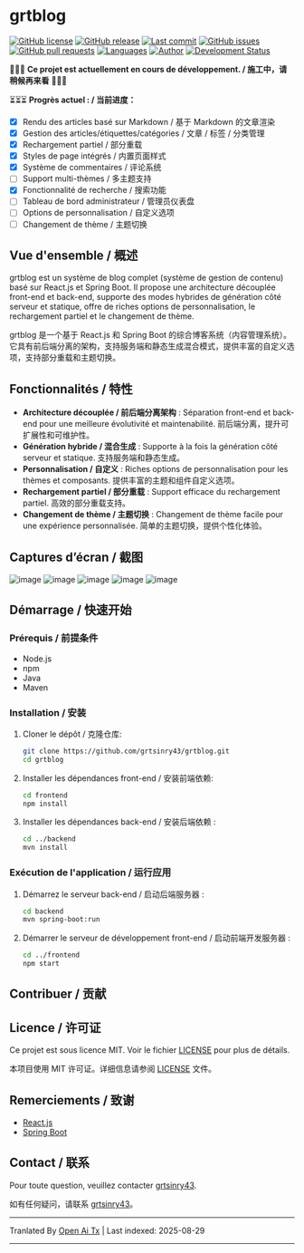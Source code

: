 # grtblog

[![GitHub license](https://img.shields.io/github/license/grtsinry43/grtblog)](http://www.apache.org/licenses/LICENSE-2.0.html)
[![GitHub release](https://img.shields.io/github/v/release/grtsinry43/grtblog)](https://github.com/grtsinry43/grtblog/releases)
[![Last commit](https://img.shields.io/github/last-commit/grtsinry43/grtblog)](https://github.com/grtsinry43/grtblog/commits/main)
[![GitHub issues](https://img.shields.io/github/issues/grtsinry43/grtblog)](https://github.com/grtsinry43/grtblog/issues)
[![GitHub pull requests](https://img.shields.io/github/issues-pr/grtsinry43/grtblog)](https://github.com/grtsinry43/grtblog/pulls)
[![Languages](https://img.shields.io/github/languages/top/grtsinry43/grtblog)](https://github.com/grtsinry43/grtblog)
[![Author](https://img.shields.io/badge/author-grtsinry43-blue)](https://github.com/grtsinry43)
[![Development Status](https://img.shields.io/badge/status-in%20development-yellow)](https://github.com/grtsinry43/grtblog)

🚧🚧🚧 **Ce projet est actuellement en cours de développement. / 施工中，请稍候再来看** 🚧🚧🚧

⏳⏳⏳ **Progrès actuel : / 当前进度：**

- [x] Rendu des articles basé sur Markdown / 基于 Markdown 的文章渲染
- [x] Gestion des articles/étiquettes/catégories / 文章 / 标签 / 分类管理
- [x] Rechargement partiel / 部分重载
- [x] Styles de page intégrés / 内置页面样式
- [x] Système de commentaires / 评论系统
- [ ] Support multi-thèmes / 多主题支持
- [x] Fonctionnalité de recherche / 搜索功能
- [ ] Tableau de bord administrateur / 管理员仪表盘
- [ ] Options de personnalisation / 自定义选项
- [ ] Changement de thème / 主题切换

## Vue d'ensemble / 概述

grtblog est un système de blog complet (système de gestion de contenu) basé sur React.js et Spring Boot. Il propose une
architecture découplée front-end et back-end, supporte des modes hybrides de génération côté serveur et statique,
offre de riches options de personnalisation, le rechargement partiel et le changement de thème.

grtblog 是一个基于 React.js 和 Spring Boot 的综合博客系统（内容管理系统）。它具有前后端分离的架构，支持服务端和静态生成混合模式，提供丰富的自定义选项，支持部分重载和主题切换。

## Fonctionnalités / 特性

- **Architecture découplée / 前后端分离架构** : Séparation front-end et back-end pour une meilleure évolutivité et
  maintenabilité. 前后端分离，提升可扩展性和可维护性。
- **Génération hybride / 混合生成** : Supporte à la fois la génération côté serveur et statique. 支持服务端和静态生成。
- **Personnalisation / 自定义** : Riches options de personnalisation pour les thèmes et composants. 提供丰富的主题和组件自定义选项。
- **Rechargement partiel / 部分重载** : Support efficace du rechargement partiel. 高效的部分重载支持。
- **Changement de thème / 主题切换** : Changement de thème facile pour une expérience personnalisée. 简单的主题切换，提供个性化体验。

## Captures d’écran / 截图

![image](https://github.com/user-attachments/assets/40cac1c2-767a-4e0e-b72c-664384e93dfd)
![image](https://github.com/user-attachments/assets/0f8819c4-5be2-47bf-b526-2db097141bd9)
![image](https://github.com/user-attachments/assets/acbb9f7b-4ffc-45ff-835e-e09ee0a16979)
![image](https://github.com/user-attachments/assets/72116ff9-eb07-4e0c-921a-c3db32cbd59c)
![image](https://github.com/user-attachments/assets/6e790aab-94f4-4ada-8fc7-fc1bef0af5c8)


## Démarrage / 快速开始

### Prérequis / 前提条件

- Node.js
- npm
- Java
- Maven

### Installation / 安装

1. Cloner le dépôt / 克隆仓库:
    ```bash
    git clone https://github.com/grtsinry43/grtblog.git
    cd grtblog
    ```
2. Installer les dépendances front-end / 安装前端依赖:

    ```bash
    cd frontend
    npm install
    ```
3. Installer les dépendances back-end / 安装后端依赖 :

    ```bash
    cd ../backend
    mvn install
    ```

### Exécution de l'application / 运行应用

1. Démarrez le serveur back-end / 启动后端服务器 :
    ```bash
    cd backend
    mvn spring-boot:run
    ```
2. Démarrer le serveur de développement front-end / 启动前端开发服务器 :

    ```bash
    cd ../frontend
    npm start
    ```

## Contribuer / 贡献

[//]: # (Les contributions sont les bienvenues ! Veuillez lire les [directives de contribution]&#40;CONTRIBUTING.md&#41; pour plus d'informations.)

[//]: # ()
[//]: # (欢迎贡献！请阅读 [贡献指南]&#40;CONTRIBUTING.md&#41; 了解更多信息。)

## Licence / 许可证

Ce projet est sous licence MIT. Voir le fichier [LICENSE](LICENSE) pour plus de détails.

本项目使用 MIT 许可证。详细信息请参阅 [LICENSE](LICENSE) 文件。

## Remerciements / 致谢

- [React.js](https://reactjs.org/)
- [Spring Boot](https://spring.io/projects/spring-boot)

## Contact / 联系

Pour toute question, veuillez contacter [grtsinry43](https://github.com/grtsinry43).

如有任何疑问，请联系 [grtsinry43](https://github.com/grtsinry43)。


---

Tranlated By [Open Ai Tx](https://github.com/OpenAiTx/OpenAiTx) | Last indexed: 2025-08-29

---
